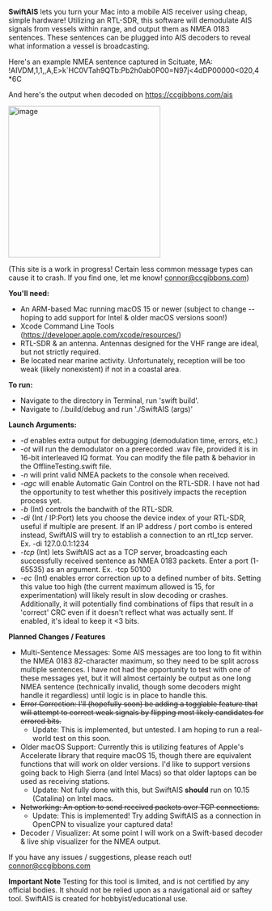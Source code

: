 **SwiftAIS** lets you turn your Mac into a mobile AIS receiver using cheap, simple hardware! Utilizing an RTL-SDR, this software will demodulate AIS signals from vessels within range, 
and output them as NMEA 0183 sentences. These sentences can be plugged into AIS decoders to reveal what information a vessel is broadcasting.

Here's an example NMEA sentence captured in Scituate, MA: !AIVDM,1,1,,A,E>k`HC0VTah9QTb:Pb2h0ab0P00=N97j<4dDP00000<020,4*6C

And here's the output when decoded on https://ccgibbons.com/ais

<img width="300" alt="image" src="https://github.com/user-attachments/assets/d9456ba9-6bcc-41e7-8e6a-a0adc0aa89f7" />

(This site is a work in progress! Certain less common message types can cause it to crash. If you find one, let me know! connor@ccgibbons.com)




**You'll need:**
* An ARM-based Mac running macOS 15 or newer (subject to change -- hoping to add support for Intel & older macOS versions soon!)
* Xcode Command Line Tools (https://developer.apple.com/xcode/resources/)
* RTL-SDR & an antenna. Antennas designed for the VHF range are ideal, but not strictly required.
* Be located near marine activity. Unfortunately, reception will be too weak (likely nonexistent) if not in a coastal area.

**To run:**
* Navigate to the directory in Terminal, run 'swift build'.
* Navigate to /.build/debug and run './SwiftAIS (args)'

**Launch Arguments:**
* *-d* enables extra output for debugging (demodulation time, errors, etc.)
* *-ot* will run the demodulator on a prerecorded .wav file, provided it is in 16-bit interleaved IQ format. You can modify the file path & behavior in the OfflineTesting.swift file.
* *-n* will print valid NMEA packets to the console when received.
* *-agc* will enable Automatic Gain Control on the RTL-SDR. I have not had the opportunity to test whether this positively impacts the reception process yet.
* *-b* (Int) controls the bandwith of the RTL-SDR. 
* *-di* (Int / IP:Port) lets you choose the device index of your RTL-SDR, useful if multiple are present. If an IP address / port combo is entered instead, SwiftAIS will try to establish a connection to an rtl_tcp server. Ex. -di 127.0.0.1:1234
* *-tcp* (Int) lets SwiftAIS act as a TCP server, broadcasting each successfully received sentence as NMEA 0183 packets. Enter a port (1-65535) as an argument. Ex. -tcp 50100
* *-ec* (Int) enables error correction up to a defined number of bits. Setting this value too high (the current maximum allowed is 15, for experimentation) will likely result in slow decoding or crashes. Additionally, it will potentially find combinations of flips that result in a 'correct' CRC even if it doesn't reflect what was actually sent. If enabled, it's ideal to keep it <3 bits.


**Planned Changes / Features**
* Multi-Sentence Messages: Some AIS messages are too long to fit within the NMEA 0183 82-character maximum, so they need to be split across multiple sentences. I have not had the opportunity to test with one of these messages yet, but it will almost certainly be output as one long NMEA sentence (technically invalid, though some decoders might handle it regardless) until logic is in place to handle this.
* ~~Error Correction: I'll (hopefully soon) be adding a togglable feature that will attempt to correct weak signals by flipping most likely candidates for errored bits.~~
    - Update: This is implemented, but untested. I am hoping to run a real-world test on this soon.
* Older macOS Support: Currently this is utilizing features of Apple's Accelerate library that require macOS 15, though there are equivalent functions that will work on older versions. I'd like to support versions going back to High Sierra (and Intel Macs) so that older laptops can be used as receiving stations.
    - Update: Not fully done with this, but SwiftAIS **should** run on 10.15 (Catalina) on Intel macs.
* ~~Networking: An option to send received packets over TCP connections.~~
    - Update: This is implemented! Try adding SwiftAIS as a connection in OpenCPN to visualize your captured data!
* Decoder / Visualizer: At some point I will work on a Swift-based decoder & live ship visualizer for the NMEA output.

If you have any issues / suggestions, please reach out! connor@ccgibbons.com 

**Important Note**
Testing for this tool is limited, and is not certified by any official bodies. It should not be relied upon as a navigational aid or saftey tool. SwiftAIS is created for hobbyist/educational use.

